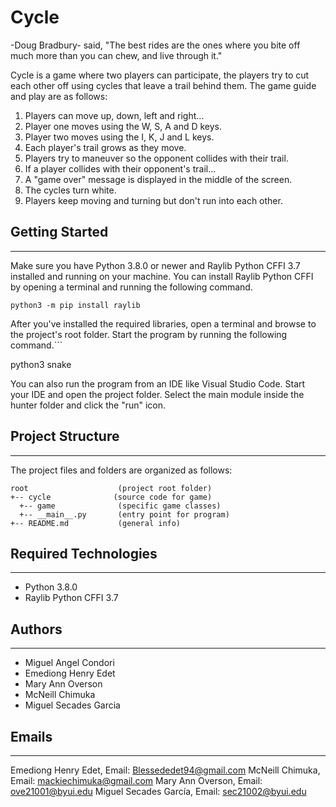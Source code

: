 # Cycle

-Doug Bradbury- said, "The best rides are the ones where you bite off much more than you can chew,
and live through it."

Cycle is a game where two players can participate, the players try to cut each other off using cycles that leave a trail behind them.
The game guide and play are as follows:

1. Players can move up, down, left and right...
2. Player one moves using the W, S, A and D keys.
3. Player two moves using the I, K, J and L keys.
4. Each player's trail grows as they move.
5. Players try to maneuver so the opponent collides with their trail.
6. If a player collides with their opponent's trail...
7. A "game over" message is displayed in the middle of the screen.
8. The cycles turn white.
9. Players keep moving and turning but don't run into each other.

## Getting Started

---

Make sure you have Python 3.8.0 or newer and Raylib Python CFFI 3.7 installed and running on your machine. You can install Raylib Python CFFI by opening a terminal and running the following command.

```
python3 -m pip install raylib
```

After you've installed the required libraries, open a terminal and browse to the project's root folder. Start the program by running the following command.```

python3 snake

You can also run the program from an IDE like Visual Studio Code. Start your IDE and open the
project folder. Select the main module inside the hunter folder and click the "run" icon.

## Project Structure

---

The project files and folders are organized as follows:

```
root                    (project root folder)
+-- cycle              (source code for game)
  +-- game              (specific game classes)
  +-- __main__.py       (entry point for program)
+-- README.md           (general info)
```

## Required Technologies

---

- Python 3.8.0
- Raylib Python CFFI 3.7

## Authors

---

- Miguel Angel Condori
- Emediong Henry Edet
- Mary Ann Overson
- McNeill Chimuka
- Miguel Secades Garcia

## Emails

---

Emediong Henry Edet, Email: Blessededet94@gmail.com
McNeill Chimuka, Email: mackiechimuka@gmail.com
Mary Ann Overson, Email: ove21001@byui.edu
Miguel Secades García, Email: sec21002@byui.edu
